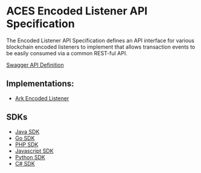 # ACES Encoded Listener API Specification

The Encoded Listener API Specification defines an API interface for
various blockchain encoded listeners to implement that allows
transaction events to be easily consumed via a common REST-ful API.

[Swagger API Definition](aces-encoded-listener-api-swagger.yaml)


## Implementations:

* [Ark Encoded Listener](https://github.com/ark-aces/aces-encoded-listener-ark)


## SDKs

* [Java SDK](sdks/java/)
* [Go SDK](sdks/go/)
* [PHP SDK](sdks/php/)
* [Javascript SDK](sdks/javascript/)
* [Python SDK](sdks/python/)
* [C# SDK](sdks/csharp/)
